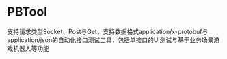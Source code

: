 # PBTool
支持请求类型Socket、Post与Get，支持数据格式application/x-protobuf与application/json的自动化接口测试工具，包括单接口的UI测试与基于业务场景游戏机器人等功能
